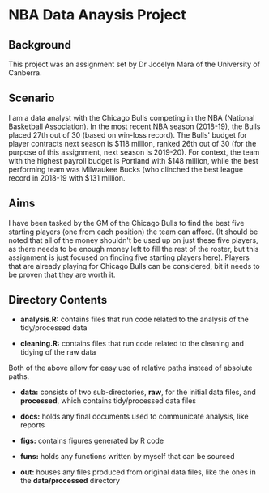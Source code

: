 # NBA Data Anaysis Project

## Background

This project was an assignment set by Dr Jocelyn Mara of the University of Canberra.

## Scenario

I am a data analyst with the Chicago Bulls competing in the NBA (National Basketball Association). In the most recent NBA season (2018-19), the Bulls placed 27th out of 30 (based on win-loss record). The Bulls' budget for player contracts next season  is $118 million, ranked 26th out of 30 (for the purpose of this assignment, next season is 2019-20). For context, the team with the highest payroll budget is Portland with $148 million, while the best performing team was Milwaukee Bucks (who clinched the best league record in 2018-19 with $131 million.

## Aims

I have been tasked by the GM of the Chicago Bulls to find the best five starting players (one from each position) the team can afford. (It should be noted that all of the money shouldn't be used up on just these five players, as there needs to be enough money left to fill the rest of the roster, but this assignment is just focused on finding five starting players here). Players that are already playing for Chicago Bulls can be considered, bit it needs to be proven that they are worth it.


## Directory Contents

- **analysis.R:** contains files that run code related to the analysis of the tidy/processed data 

- **cleaning.R:** contains files that run code related to the cleaning and tidying of the raw data

Both of the above allow for easy use of relative paths instead of absolute paths.

- **data:** consists of two sub-directories, **raw**, for the initial data files, and **processed**, which contains tidy/processed data files

- **docs:** holds any final documents used to communicate analysis, like reports

- **figs:** contains figures generated by R code

- **funs:** holds any functions written by myself that can be sourced

- **out:** houses any files produced from original data files, like the ones in the **data/processed** directory

